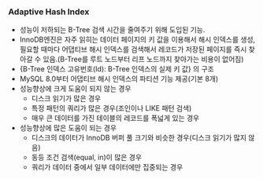 ### Adaptive Hash Index
- 성능이 저하되는 B-Tree 검색 시간을 줄여주기 위해 도입된 기능.
- InnoDB엔진은 자주 읽히는 데이터 페이지의 키 값을 이용해서 해시 인덱스를 생성, 필요할 때마다 어댑티브 해시 인덱스를 검색해서 레코드가 저장된 페이지를 즉시 찾아갈 수 있음.(B-Tree를 루트 노드부터 리프 노드까지 찾아가는 비용이 없어짐)
- {B-Tree 인덱스 고유번호(Id): B-Tree 인덱스의 실제 키 값} 의 구조
- MySQL 8.0부터 어댑티브 해시 인덱스의 파티션 기능 제공(기본 8개)
- 성능향상에 크게 도움이 되지 않는 경우
    - 디스크 읽기가 많은 경우
    - 특정 패턴의 쿼리가 많은 경우(조인이나 LIKE 패턴 검색)
    - 매우 큰 데이터를 가진 테이블의 레코드를 폭넓게 있는 경우
- 성능향상에 많은 도움이 되는 경우
    - 디스크의 데이터가 InnoDB 버퍼 풀 크기와 비슷한 경우(디스크 읽기가 많지 않음)
    - 동등 조건 검색(equal, in)이 많은 경우
    - 쿼리가 데이터 중에서 일부 데이터에만 집중되는 경우
